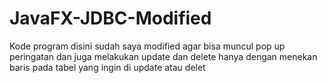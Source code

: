 # JavaFX-JDBC-Modified
Kode program disini sudah saya modified agar bisa muncul pop up peringatan dan juga melakukan update dan delete hanya dengan menekan baris pada tabel yang ingin di update atau delet
